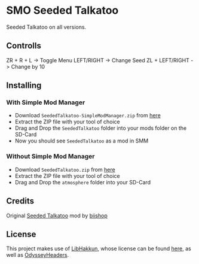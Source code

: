 # SMO Seeded Talkatoo

Seeded Talkatoo on all versions.

## Controlls
ZR + R + L -> Toggle Menu
LEFT/RIGHT -> Change Seed
ZL + LEFT/RIGHT -> Change by 10

## Installing

### With Simple Mod Manager
- Download `SeededTalkatoo-SimpleModManager.zip` from [here](https://github.com/MrKatzenGaming/SMO-SeededTalkatoo/releases/latest/download/SeededTalkatoo-SimpleModManager.zip)
- Extract the ZIP file with your tool of choice
- Drag and Drop the `SeededTalkatoo` folder into your mods folder on the SD-Card
- Now you should see `SeededTalkatoo` as a mod in SMM

### Without Simple Mod Manager
- Download `SeededTalkatoo.zip` from [here](https://github.com/MrKatzenGaming/SMO-SeededTalkatoo/releases/latest/download/SeededTalkatoo.zip)
- Extract the ZIP file with your tool of choice
- Drag and Drop the `atmosphere` folder into your SD-Card

## Credits
Original [Seeded Talkatoo](https://github.com/biiishop/versionone) mod by [biishop](https://github.com/biiishop)

## License

This project makes use of [LibHakkun](https://github.com/fruityloops1/LibHakkun), whose license can be found [here](sys/LICENSE), as well as [OdysseyHeaders](https://github.com/MonsterDruide1/OdysseyHeaders).
